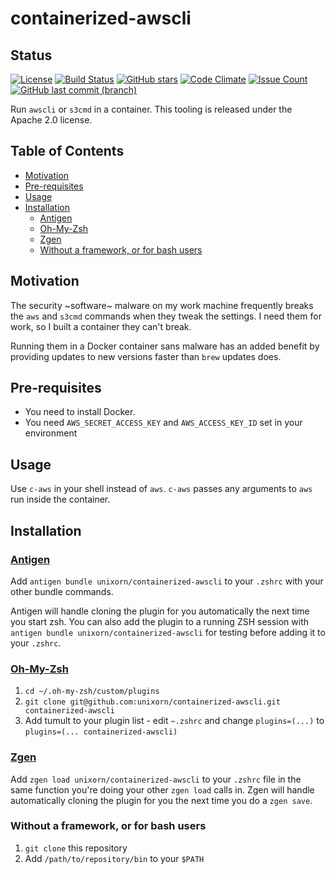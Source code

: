 # containerized-awscli

## Status

[![License](https://img.shields.io/badge/License-Apache%202.0-blue.svg)](https://opensource.org/licenses/Apache-2.0)
[![Build Status](https://travis-ci.org/unixorn/containerized-awscli.svg?branch=master)](https://travis-ci.org/unixorn/containerized-awscli)
[![GitHub stars](https://img.shields.io/github/stars/unixorn/containerized-awscli.svg)](https://github.com/unixorn/containerized-awscli/stargazers)
[![Code Climate](https://codeclimate.com/github/unixorn/containerized-awscli/badges/gpa.svg)](https://codeclimate.com/github/unixorn/containerized-awscli)
[![Issue Count](https://codeclimate.com/github/unixorn/containerized-awscli/badges/issue_count.svg)](https://codeclimate.com/github/unixorn/containerized-awscli)
[![GitHub last commit (branch)](https://img.shields.io/github/last-commit/unixorn/containerized-awscli/master.svg)](https://github.com/unixorn/containerized-awscli)

Run `awscli` or `s3cmd` in a container. This tooling is released under the Apache 2.0 license.

<!-- START doctoc generated TOC please keep comment here to allow auto update -->
<!-- DON'T EDIT THIS SECTION, INSTEAD RE-RUN doctoc TO UPDATE -->
## Table of Contents

- [Motivation](#motivation)
- [Pre-requisites](#pre-requisites)
- [Usage](#usage)
- [Installation](#installation)
  - [Antigen](#antigen)
  - [Oh-My-Zsh](#oh-my-zsh)
  - [Zgen](#zgen)
  - [Without a framework, or for bash users](#without-a-framework-or-for-bash-users)

<!-- END doctoc generated TOC please keep comment here to allow auto update -->

## Motivation

The security ~software~ malware on my work machine frequently breaks the `aws` and `s3cmd` commands when they tweak the settings. I need them for work, so I built a container they can't break.

Running them in a Docker container sans malware has an added benefit by providing updates to new versions faster than `brew` updates does.

## Pre-requisites

* You need to install Docker.
* You need `AWS_SECRET_ACCESS_KEY` and `AWS_ACCESS_KEY_ID` set in your environment

## Usage

Use `c-aws` in your shell instead of `aws`. `c-aws` passes any arguments to `aws` run inside the container.

## Installation

### [Antigen](https://github.com/zsh-users/antigen)

Add `antigen bundle unixorn/containerized-awscli` to your `.zshrc` with your other bundle commands.

Antigen will handle cloning the plugin for you automatically the next time you start zsh. You can also add the plugin to a running ZSH session with `antigen bundle unixorn/containerized-awscli` for testing before adding it to your `.zshrc`.

### [Oh-My-Zsh](http://ohmyz.sh/)

1. `cd ~/.oh-my-zsh/custom/plugins`
2. `git clone git@github.com:unixorn/containerized-awscli.git containerized-awscli`
3. Add tumult to your plugin list - edit `~.zshrc` and change `plugins=(...)` to `plugins=(... containerized-awscli)`

### [Zgen](https://github.com/tarjoilija/zgen)

Add `zgen load unixorn/containerized-awscli` to your `.zshrc` file in the same function you're doing your other `zgen load` calls in. Zgen will handle automatically cloning the plugin for you the next time you do a `zgen save`.

### Without a framework, or for bash users

1. `git clone` this repository
2. Add `/path/to/repository/bin` to your `$PATH`
